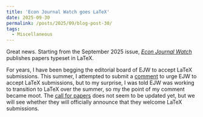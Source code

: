 ```yaml
---
title: 'Econ Journal Watch goes LaTeX'
date: 2025-09-30
permalink: /posts/2025/09/blog-post-30/
tags:
  - Miscellaneous
---
```


Great news. Starting from the September 2025 issue, [*Econ Journal Watch*](https://econjwatch.org/) publishes papers typeset in LaTeX.

For years, I have been begging the editorial board of EJW to accept LaTeX submissions. This summer, I attempted to submit a [comment](/files/EJW.pdf) to urge EJW to accept LaTeX submissions, but to my surprise, I was told EJW was working to transition to LaTeX over the summer, so my the point of my comment became moot. The [call for papers](https://econjwatch.org/call-for-papers/) does not seem to be updated yet, but we will see whether they will officially announce that they welcome LaTeX submissions.